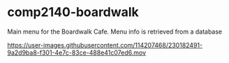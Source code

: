 # comp2140-boardwalk

Main menu for the Boardwalk Cafe. Menu info is retrieved from a database





https://user-images.githubusercontent.com/114207468/230182491-9a2d9ba8-f301-4e7c-83ce-488e41c07ed6.mov

